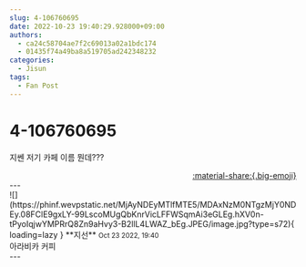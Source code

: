 ```yaml
---
slug: 4-106760695
date: 2022-10-23 19:40:29.928000+09:00
authors:
  - ca24c58704ae7f2c69013a02a1bdc174
  - 01435f74a49ba8a519705ad242348232
categories:
  - Jisun
tags:
  - Fan Post
---
```


# 4-106760695

<div class="post-container" markdown="1">
<div class="content-container md-sidebar__scrollwrap" markdown="1">

지쎈 저기 카페 이름 뭔데???

</div>
</div>

<div style="text-align: right;" markdown="1">
<a href="https://weverse.io/fromis9/fanpost/4-106760695" style="text-align: right;">:material-share:{.big-emoji}</a>
</div>
---

<div class="comments-container md-sidebar__scrollwrap" markdown="1">
<div class="comment" markdown="1">
<div class='id-container' markdown="1">
![](https://phinf.wevpstatic.net/MjAyNDEyMTlfMTE5/MDAxNzM0NTgzMjY0NDEy.08FClE9gxLY-99LscoMUgQbKnrVicLFFWSqmAi3eGLEg.hXV0n-tPyoIqjwYMPRrQ8Zn9aHvy3-B2llL4LWAZ_bEg.JPEG/image.jpg?type=s72){ loading=lazy }
**<span class="artist">지선</span>** <small>Oct 23 2022, 19:40</small><br>
</div>
<div class='comment-body' markdown="1">
아라비카 커피
</div>
</div>
</div>
---
